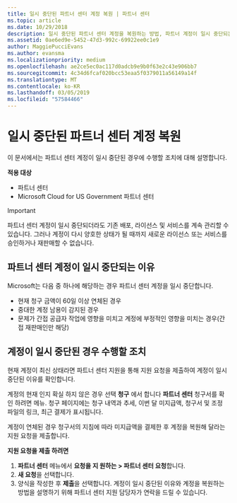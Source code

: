 ```yaml
---
title: 일시 중단된 파트너 센터 계정 복원 | 파트너 센터
ms.topic: article
ms.date: 10/29/2018
description: 일시 중단된 파트너 센터 계정을 복원하는 방법, 파트너 계정이 일시 중단되는 이유 및 일시 중단 동안 계정을 사용하는 방법을 알아봅니다.
ms.assetid: 0ae6ed9e-5452-47d3-992c-69922ee0c1e9
author: MaggiePucciEvans
ms.author: evansma
ms.localizationpriority: medium
ms.openlocfilehash: ae2ce5ec0ac117d0adcb9e9b0f63e2c43e906bb7
ms.sourcegitcommit: 4c34d6fcaf020bcc53eaa5f0379011a56149a14f
ms.translationtype: MT
ms.contentlocale: ko-KR
ms.lasthandoff: 03/05/2019
ms.locfileid: "57584466"
---
```

# <a name="restore-a-suspended-partner-center-account"></a>일시 중단된 파트너 센터 계정 복원

이 문서에서는 파트너 센터 계정이 일시 중단된 경우에 수행할 조치에 대해 설명합니다.

**적용 대상**

-  파트너 센터
-  Microsoft Cloud for US Government 파트너 센터


> [!IMPORTANT]  
> 파트너 센터 계정이 일시 중단되더라도 기존 배포, 라이선스 및 서비스를 계속 관리할 수 있습니다. 그러나 계정이 다시 양호한 상태가 될 때까지 새로운 라이선스 또는 서비스를 승인하거나 재판매할 수 없습니다.

## <a name="why-partner-center-accounts-are-suspended"></a>파트너 센터 계정이 일시 중단되는 이유

Microsoft는 다음 중 하나에 해당하는 경우 파트너 센터 계정을 일시 중단합니다.

- 현재 청구 금액이 60일 이상 연체된 경우 
- 중대한 계정 남용이 감지된 경우
- 문제가 간접 공급자 작업에 영향을 미치고 계정에 부정적인 영향을 미치는 경우(간접 재판매인만 해당)

## <a name="what-to-do-if-your-account-is-suspended"></a>계정이 일시 중단된 경우 수행할 조치

현재 계정이 최신 상태라면 파트너 센터 지원을 통해 지원 요청을 제출하여 계정이 일시 중단된 이유를 확인합니다. 

계정의 현재 인지 확실 하지 않은 경우 선택 **청구** 에서 합니다 **파트너 센터** 청구서를 확인 하려면 메뉴. 청구 페이지에는 청구 내역과 추세, 이번 달 미지급액, 청구서 및 조정 파일의 링크, 최근 결제가 표시됩니다.

계정이 연체된 경우 청구서의 지침에 따라 미지급액을 결제한 후 계정을 복원해 달라는 지원 요청을 제출합니다. 

**지원 요청을 제출 하려면**

1.  **파트너 센터** 메뉴에서 **요청을 지 원하는 > 파트너 센터 요청**합니다.
2.  **새 요청**을 선택합니다. 
3.  양식을 작성한 후 **제출**을 선택합니다. 계정이 일시 중단된 이유와 계정을 복원하는 방법을 설명하기 위해 파트너 센터 지원 담당자가 연락을 드릴 수 있습니다.



